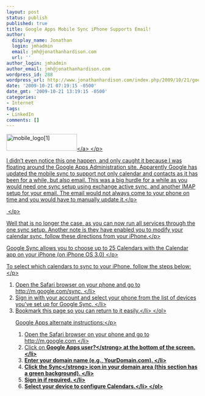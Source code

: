 ```yaml
---
layout: post
status: publish
published: true
title: Google Apps Mobile Sync iPhone Supports Email!
author:
  display_name: Jonathan
  login: jmhadmin
  email: jmh@jonathanhardison.com
  url: ''
author_login: jmhadmin
author_email: jmh@jonathanhardison.com
wordpress_id: 288
wordpress_url: http://www.jonathanhardison.com/index.php/2009/10/21/google-apps-mobile-sync-iphone-supports-email/
date: '2009-10-21 07:19:15 -0500'
date_gmt: '2009-10-21 13:19:15 -0500'
categories:
- Internet
tags:
- LinkedIn
comments: []
---
```

<p><a href="http:&#47;&#47;www.jonathanhardison.com&#47;wp-content&#47;uploads&#47;2009&#47;10&#47;mobile_logo1.gif"><img style="border-bottom: 0px; border-left: 0px; display: inline; border-top: 0px; border-right: 0px" title="mobile_logo[1]" border="0" alt="mobile_logo[1]" src="http:&#47;&#47;www.jonathanhardison.com&#47;wp-content&#47;uploads&#47;2009&#47;10&#47;mobile_logo1_thumb.gif" width="185" height="44" &#47;><&#47;a> <&#47;p>
<p>I didn&rsquo;t even notice this one happen, and only caught it because I was floating around the Google Apps Administration site. Apparently Google has updated the mobile sync to support not only calendar and contacts as it has been for a while, but also email. This was a big hurdle for a while as you would need one sync setup using exchange active sync, and another IMAP setup for your email. The email would not always come to your phone on time and you would have to manually update it.<&#47;p>
<p>&#160;<&#47;p>
<p>Well that is no longer the case, as you can now run all services through the one sync setup. Another note is they have enabled you to modify your calendar sync, follow these directions from your iPhone.<&#47;p>
<p>Google Sync allows you to choose up to 25 Calendars with the Calendar app on your iPhone (on iPhone OS 3.0) <&#47;p>
<p>To select which calendars to sync to your iPhone, follow the steps below:<&#47;p>
<ol>
<li>Open the Safari browser on your phone and go to http:&#47;&#47;m.google.com&#47;sync. <&#47;li>
<li>Sign in with your account and select your phone from the list of devices you've set up for Google Sync. <&#47;li>
<li>Bookmark this page so you can return to it easily.<&#47;li> <&#47;ol>
<p>Google Apps alternate instructions:<&#47;p>
<ol>
<li>Open the Safari browser on your phone and go to http:&#47;&#47;m.google.com <&#47;li>
<li>Click on <strong>Google Apps user?<&#47;strong> at the bottom of the screen. <&#47;li>
<li>Enter your domain name (e.g., YourDomain.com). <&#47;li>
<li>Click the <strong>Sync<&#47;strong> icon in your domain area (this section has a green background). <&#47;li>
<li>Sign in if required. <&#47;li>
<li>Select your device to configure Calendars.<&#47;li> <&#47;ol></p>

